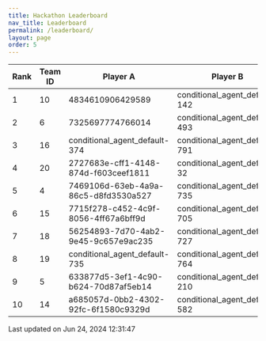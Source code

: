 ```yaml
---
title: Hackathon Leaderboard
nav_title: Leaderboard
permalink: /leaderboard/
layout: page
order: 5
---
```


|Rank            |Team ID         |Player A        |Player B        |Player C        |Total Score     |
|----------------|----------------|----------------|----------------|----------------|----------------|
|1               |10              |4834610906429589|conditional_agent_default-142|conditional_agent_default-525|1979.0          |
|2               |6               |7325697774766014|conditional_agent_default-493|conditional_agent_default-763|1850.67         |
|3               |16              |conditional_agent_default-374|conditional_agent_default-791|eabae978-2dd5-4c2f-bba9-47bed39b0cd4|1777.28         |
|4               |20              |2727683e-cff1-4148-874d-f603ceef1811|conditional_agent_default-32|conditional_agent_default-787|1716.72         |
|5               |4               |7469106d-63eb-4a9a-86c5-d8fd3530a527|conditional_agent_default-735|conditional_agent_default-801|1475.12         |
|6               |15              |7715f278-c452-4c9f-8056-4ff67a6bff9d|conditional_agent_default-705|conditional_agent_default-902|1049.32         |
|7               |18              |56254893-7d70-4ab2-9e45-9c657e9ac235|conditional_agent_default-727|conditional_agent_default-827|792.77          |
|8               |19              |conditional_agent_default-735|conditional_agent_default-764|eae766c4-ac27-4abf-a0ca-262ab34ab0e0|636.97          |
|9               |5               |633877d5-3ef1-4c90-b624-70d87af5eb14|conditional_agent_default-210|conditional_agent_default-553|598.33          |
|10              |14              |a685057d-0bb2-4302-92fc-6f1580c9329d|conditional_agent_default-582|conditional_agent_default-974|551.24          |

Last updated on Jun 24, 2024 12:31:47